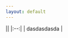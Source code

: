 ```yaml
---
layout: default
---
```


|| <!-- empty table header -->
|:--:| <!-- table header/body separator with center formatting -->
| dasdasdasda | <!-- cell gets column's alignment -->


